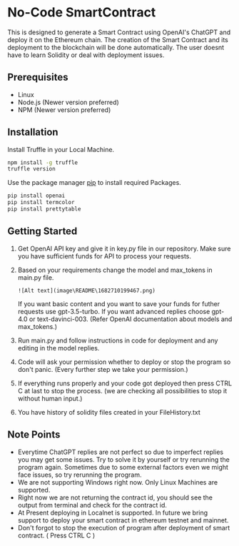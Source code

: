 # No-Code SmartContract

This is designed to generate a Smart Contract using OpenAI's ChatGPT and deploy it on the Ethereum chain. The creation of the Smart Contract and its deployment to the blockchain will be done automatically. The user doesnt have to learn Solidity or deal with deployment issues.

## Prerequisites

* Linux
* Node.js (Newer version preferred)
* NPM (Newer version preferred)

## Installation

Install Truffle in your Local Machine.

```bash
npm install -g truffle
truffle version
```

Use the package manager [pip](https://pip.pypa.io/en/stable/) to install required Packages.

```bash
pip install openai
pip install termcolor
pip install prettytable
```

## Getting Started

1. Get OpenAI API key and give it in key.py file in our repository. Make sure you have sufficient funds for API to process your requests.
2. Based on your requirements change the model and max_tokens in main.py file.

   ```
   ![Alt text](image\README\1682710199467.png)
   ```

   If you want basic content and you want to save your funds for futher requests use gpt-3.5-turbo. If you want advanced replies choose gpt-4.0 or text-davinci-003. (Refer OpenAI documentation about models and max_tokens.)
3. Run main.py and follow instructions in code for deployment and any editing in the model replies.
4. Code will ask your permission whether to deploy or stop the program so don't panic. (Every further step we take your permission.)
5. If everything runs properly and your code got deployed then press CTRL C at last to stop the process. (we are checking all possibilities to stop it without human input.)
6. You have history of solidity files created in your FileHistory.txt

## Note Points

- Everytime ChatGPT replies are not perfect so due to imperfect replies you may get some issues. Try to solve it by yourself or try rerunning the program again. Sometimes due to some external factors even we might face issues, so try rerunning the program.
- We are not supporting Windows right now. Only Linux Machines are supported.
- Right now we are not returning the contract id, you should see the output from terminal and check for the contract id.
- At Present deploying in Localnet is supported. In future we bring support to deploy your smart contract in ethereum testnet and mainnet.
- Don't forgot to stop the execution of program after deployment of smart contract. ( Press CTRL C )

